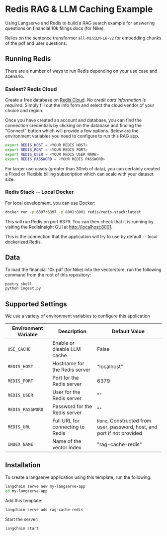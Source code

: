 # Redis RAG & LLM Caching Example

Using Langserve and Redis to build a RAG search example for answering questions on financial 10k filings docs (for Nike).

Relies on the sentence transformer `all-MiniLM-L6-v2` for embedding chunks of the pdf and user questions.

## Running Redis

There are a number of ways to run Redis depending on your use case and scenario.

### Easiest? Redis Cloud

Create a free database on [Redis Cloud](https://redis.com/try-free). *No credit card information is required*. Simply fill out the info form and select the cloud vendor of your choice and region.

Once you have created an account and database, you can find the connection credentials by clicking on the database and finding the "Connect" button which will provide a few options. Below are the environment variables you need to configure to run this RAG app.

```bash
export REDIS_HOST = <YOUR REDIS HOST>
export REDIS_PORT = <YOUR REDIS PORT>
export REDIS_USER = <YOUR REDIS USER NAME>
export REDIS_PASSWORD = <YOUR REDIS PASSWORD>
```

For larger use cases (greater than 30mb of data), you can certainly created a Fixed or Flexible billing subscription which can scale with your dataset size.

### Redis Stack -- Local Docker

For local development, you can use Docker:

```bash
docker run -p 6397:6397 -p 8001:8001 redis/redis-stack:latest
```

This will run Redis on port 6379. You can then check that it is running by visiting the RedisInsight GUI at [http://localhost:8001](http://localhost:8001).

This is the connection that the application will try to use by default -- local dockerized Redis.

## Data

To load the financial 10k pdf (for Nike) into the vectorstore, run the following command from the root of this repository:

```bash
poetry shell
python ingest.py
```

## Supported Settings
We use a variety of environment variables to configure this application

| Environment Variable | Description                       | Default Value |
|----------------------|-----------------------------------|---------------|
| `USE_CACHE`            | Enable or disable LLM cache       | False         |
| `REDIS_HOST`           | Hostname for the Redis server     | "localhost"   |
| `REDIS_PORT`           | Port for the Redis server         | 6379          |
| `REDIS_USER`           | User for the Redis server         | "" |
| `REDIS_PASSWORD`       | Password for the Redis server     | "" |
| `REDIS_URL`            | Full URL for connecting to Redis  | `None`, Constructed from user, password, host, and port if not provided |
| `INDEX_NAME`           | Name of the vector index          | "rag-cache-redis"   |



## Installation
To create a langserve application using this template, run the following:
```bash
langchain serve new my-langserve-app
cd my-langserve-app
```

Add this template:
```bash
langchain serve add rag-cache-redis
```

Start the server:
```bash
langchain start
```